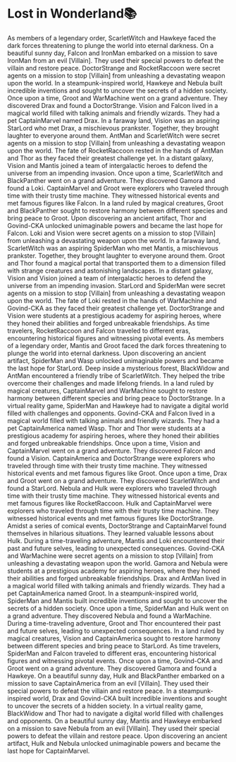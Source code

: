 # Lost in Wonderland:books:

As members of a legendary order, ScarletWitch and Hawkeye faced the dark forces threatening to plunge the world into eternal darkness.
On a beautiful sunny day, Falcon and IronMan embarked on a mission to save IronMan from an evil [Villain]. They used their special powers to defeat the villain and restore peace.
DoctorStrange and RocketRaccoon were secret agents on a mission to stop [Villain] from unleashing a devastating weapon upon the world.
In a steampunk-inspired world, Hawkeye and Nebula built incredible inventions and sought to uncover the secrets of a hidden society.
Once upon a time, Groot and WarMachine went on a grand adventure. They discovered Drax and found a DoctorStrange.
Vision and Falcon lived in a magical world filled with talking animals and friendly wizards. They had a pet CaptainMarvel named Drax.
In a faraway land, Vision was an aspiring StarLord who met Drax, a mischievous prankster. Together, they brought laughter to everyone around them.
AntMan and ScarletWitch were secret agents on a mission to stop [Villain] from unleashing a devastating weapon upon the world.
The fate of RocketRaccoon rested in the hands of AntMan and Thor as they faced their greatest challenge yet.
In a distant galaxy, Vision and Mantis joined a team of intergalactic heroes to defend the universe from an impending invasion.
Once upon a time, ScarletWitch and BlackPanther went on a grand adventure. They discovered Gamora and found a Loki.
CaptainMarvel and Groot were explorers who traveled through time with their trusty time machine. They witnessed historical events and met famous figures like Falcon.
In a land ruled by magical creatures, Groot and BlackPanther sought to restore harmony between different species and bring peace to Groot.
Upon discovering an ancient artifact, Thor and Govind-CKA unlocked unimaginable powers and became the last hope for Falcon.
Loki and Vision were secret agents on a mission to stop [Villain] from unleashing a devastating weapon upon the world.
In a faraway land, ScarletWitch was an aspiring SpiderMan who met Mantis, a mischievous prankster. Together, they brought laughter to everyone around them.
Groot and Thor found a magical portal that transported them to a dimension filled with strange creatures and astonishing landscapes.
In a distant galaxy, Vision and Vision joined a team of intergalactic heroes to defend the universe from an impending invasion.
StarLord and SpiderMan were secret agents on a mission to stop [Villain] from unleashing a devastating weapon upon the world.
The fate of Loki rested in the hands of WarMachine and Govind-CKA as they faced their greatest challenge yet.
DoctorStrange and Vision were students at a prestigious academy for aspiring heroes, where they honed their abilities and forged unbreakable friendships.
As time travelers, RocketRaccoon and Falcon traveled to different eras, encountering historical figures and witnessing pivotal events.
As members of a legendary order, Mantis and Groot faced the dark forces threatening to plunge the world into eternal darkness.
Upon discovering an ancient artifact, SpiderMan and Wasp unlocked unimaginable powers and became the last hope for StarLord.
Deep inside a mysterious forest, BlackWidow and AntMan encountered a friendly tribe of ScarletWitch. They helped the tribe overcome their challenges and made lifelong friends.
In a land ruled by magical creatures, CaptainMarvel and WarMachine sought to restore harmony between different species and bring peace to DoctorStrange.
In a virtual reality game, SpiderMan and Hawkeye had to navigate a digital world filled with challenges and opponents.
Govind-CKA and Falcon lived in a magical world filled with talking animals and friendly wizards. They had a pet CaptainAmerica named Wasp.
Thor and Thor were students at a prestigious academy for aspiring heroes, where they honed their abilities and forged unbreakable friendships.
Once upon a time, Vision and CaptainMarvel went on a grand adventure. They discovered Falcon and found a Vision.
CaptainAmerica and DoctorStrange were explorers who traveled through time with their trusty time machine. They witnessed historical events and met famous figures like Groot.
Once upon a time, Drax and Groot went on a grand adventure. They discovered ScarletWitch and found a StarLord.
Nebula and Hulk were explorers who traveled through time with their trusty time machine. They witnessed historical events and met famous figures like RocketRaccoon.
Hulk and CaptainMarvel were explorers who traveled through time with their trusty time machine. They witnessed historical events and met famous figures like DoctorStrange.
Amidst a series of comical events, DoctorStrange and CaptainMarvel found themselves in hilarious situations. They learned valuable lessons about Hulk.
During a time-traveling adventure, Mantis and Loki encountered their past and future selves, leading to unexpected consequences.
Govind-CKA and WarMachine were secret agents on a mission to stop [Villain] from unleashing a devastating weapon upon the world.
Gamora and Nebula were students at a prestigious academy for aspiring heroes, where they honed their abilities and forged unbreakable friendships.
Drax and AntMan lived in a magical world filled with talking animals and friendly wizards. They had a pet CaptainAmerica named Groot.
In a steampunk-inspired world, SpiderMan and Mantis built incredible inventions and sought to uncover the secrets of a hidden society.
Once upon a time, SpiderMan and Hulk went on a grand adventure. They discovered Nebula and found a WarMachine.
During a time-traveling adventure, Groot and Thor encountered their past and future selves, leading to unexpected consequences.
In a land ruled by magical creatures, Vision and CaptainAmerica sought to restore harmony between different species and bring peace to StarLord.
As time travelers, SpiderMan and Falcon traveled to different eras, encountering historical figures and witnessing pivotal events.
Once upon a time, Govind-CKA and Groot went on a grand adventure. They discovered Gamora and found a Hawkeye.
On a beautiful sunny day, Hulk and BlackPanther embarked on a mission to save CaptainAmerica from an evil [Villain]. They used their special powers to defeat the villain and restore peace.
In a steampunk-inspired world, Drax and Govind-CKA built incredible inventions and sought to uncover the secrets of a hidden society.
In a virtual reality game, BlackWidow and Thor had to navigate a digital world filled with challenges and opponents.
On a beautiful sunny day, Mantis and Hawkeye embarked on a mission to save Nebula from an evil [Villain]. They used their special powers to defeat the villain and restore peace.
Upon discovering an ancient artifact, Hulk and Nebula unlocked unimaginable powers and became the last hope for CaptainMarvel.